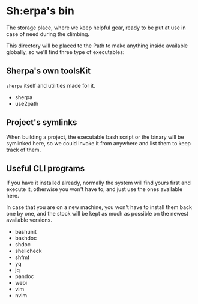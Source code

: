 # Sh:erpa's bin

The storage place, where we keep helpful gear, ready to be put at use in case of need during the climbing.

This directory will be placed to the Path to make anything inside available globally, so we'll find three type of executables:

## Sherpa's own toolsKit

`sherpa` itself and utilities made for it.

- sherpa
- use2path

## Project's symlinks

When building a project, the executable bash script or the binary will be symlinked here, so we could invoke it from anywhere and list them to keep track of them.

## Useful CLI programs

If you have it installed already, normally the system will find yours first and execute it, otherwise you won't have to, and just use the ones available here.

In case that you are on a new machine, you won't have to install them back one by one, and the stock will be kept as much as possible on the newest available versions.

- bashunit
- bashdoc
- shdoc
- shellcheck
- shfmt
- yq
- jq
- pandoc
- webi
- vim
- nvim
